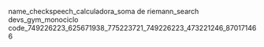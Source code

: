 name_checkspeech_calculadora_soma de riemann_search devs_gym_monociclo
code_749226223_625671938_775223721_749226223_473221246_870171466
